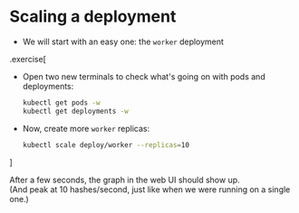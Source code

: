 # Scaling a deployment

- We will start with an easy one: the `worker` deployment

.exercise[

- Open two new terminals to check what's going on with pods and deployments:
  ```bash
  kubectl get pods -w
  kubectl get deployments -w
  ```

<!--
```wait RESTARTS```
```key ^C```
```wait AVAILABLE```
```key ^C```
-->

- Now, create more `worker` replicas:
  ```bash
  kubectl scale deploy/worker --replicas=10
  ```

]

After a few seconds, the graph in the web UI should show up.
<br/>
(And peak at 10 hashes/second, just like when we were running on a single one.)
